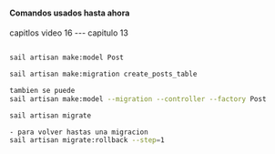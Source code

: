 #### Comandos usados hasta ahora
capitlos
video 16 --- capitulo 13
```bash

sail artisan make:model Post

sail artisan make:migration create_posts_table

tambien se puede
sail artisan make:model --migration --controller --factory Post

sail artisan migrate

- para volver hastas una migracion 
sail artisan migrate:rollback --step=1
```